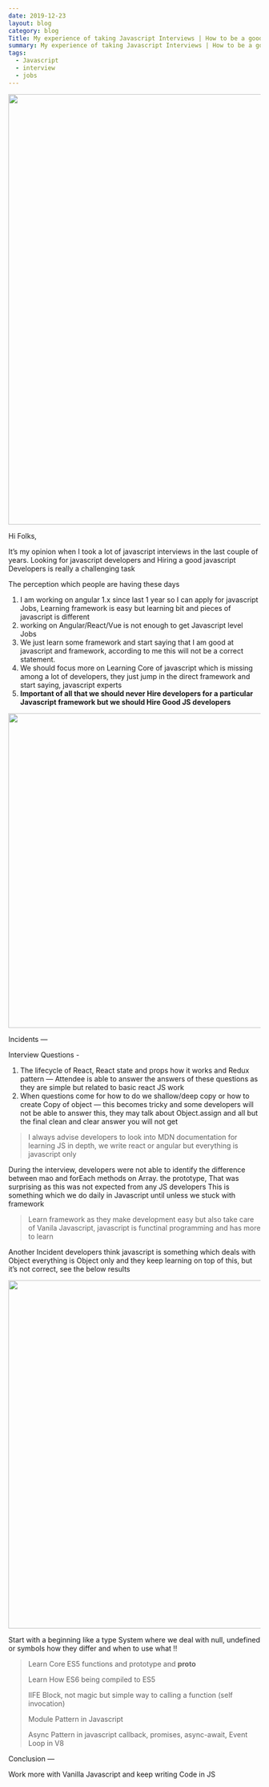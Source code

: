 ```yaml
---
date: 2019-12-23
layout: blog
category: blog
Title: My experience of taking Javascript Interviews | How to be a good Developer for Jobs
summary: My experience of taking Javascript Interviews | How to be a good Developer for Jobs
tags:
  - Javascript
  - interview
  - jobs
---
```


<img class="cp t u fy ak" src="https://miro.medium.com/max/5492/1*k8h_al9yzbnhqTxrjB0jPQ.png" width="2746" height="858" role="presentation"/>

Hi Folks,

It’s my opinion when I took a lot of javascript interviews in the last couple of years. Looking for javascript developers and Hiring a good javascript Developers is really a challenging task

The perception which people are having these days

1.  I am working on angular 1.x since last 1 year so I can apply for javascript Jobs, Learning framework is easy but learning bit and pieces of javascript is different
2.  working on Angular/React/Vue is not enough to get Javascript level Jobs
3.  We just learn some framework and start saying that I am good at javascript and framework, according to me this will not be a correct statement.
4.  We should focus more on Learning Core of javascript which is missing among a lot of developers, they just jump in the direct framework and start saying, javascript experts
5.  **Important of all that we should never Hire developers for a particular Javascript framework but we should Hire Good JS developers**

<img class="cp t u fy ak" src="https://miro.medium.com/max/2094/1*GdBi3b4TxwqybO0RaH2K4w.png" width="1047" height="627" role="presentation"/>

Incidents —

Interview Questions -

1.  The lifecycle of React, React state and props how it works and Redux pattern — Attendee is able to answer the answers of these questions as they are simple but related to basic react JS work
2.  When questions come for how to do we shallow/deep copy or how to create Copy of object — this becomes tricky and some developers will not be able to answer this, they may talk about Object.assign and all but the final clean and clear answer you will not get

> I always advise developers to look into MDN documentation for learning JS in depth, we write react or angular but everything is javascript only

During the interview, developers were not able to identify the difference between mao and forEach methods on Array. the prototype, That was surprising as this was not expected from any JS developers This is something which we do daily in Javascript until unless we stuck with framework

> Learn framework as they make development easy but also take care of Vanila Javascript, javascript is functinal programming and has more to learn

Another Incident developers think javascript is something which deals with Object everything is Object only and they keep learning on top of this, but it’s not correct, see the below results

<img class="cp t u fy ak" src="https://miro.medium.com/max/2124/1*-6m2bqOU51tCKp-NIurVOg.png" width="1062" height="694" role="presentation"/>

Start with a beginning like a type System where we deal with null, undefined or symbols how they differ and when to use what !!

> Learn Core ES5 functions and prototype and **proto**
>
> Learn How ES6 being compiled to ES5
>
> IIFE Block, not magic but simple way to calling a function (self invocation)
>
> Module Pattern in Javascript
>
> Async Pattern in javascript callback, promises, async-await, Event Loop in V8

Conclusion —

Work more with Vanilla Javascript and keep writing Code in JS
